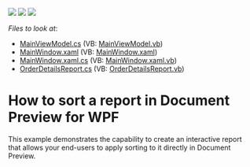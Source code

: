 <!-- default badges list -->
![](https://img.shields.io/endpoint?url=https://codecentral.devexpress.com/api/v1/VersionRange/128603475/2023.1)
[![](https://img.shields.io/badge/Open_in_DevExpress_Support_Center-FF7200?style=flat-square&logo=DevExpress&logoColor=white)](https://supportcenter.devexpress.com/ticket/details/E3441)
[![](https://img.shields.io/badge/📖_How_to_use_DevExpress_Examples-e9f6fc?style=flat-square)](https://docs.devexpress.com/GeneralInformation/403183)
<!-- default badges end -->
<!-- default file list -->
*Files to look at*:

* [MainViewModel.cs](./CS/MainViewModel.cs) (VB: [MainViewModel.vb](./VB/MainViewModel.vb))
* [MainWindow.xaml](./CS/MainWindow.xaml) (VB: [MainWindow.xaml](./VB/MainWindow.xaml))
* [MainWindow.xaml.cs](./CS/MainWindow.xaml.cs) (VB: [MainWindow.xaml.vb](./VB/MainWindow.xaml.vb))
* [OrderDetailsReport.cs](./CS/OrderDetailsReport.cs) (VB: [OrderDetailsReport.vb](./VB/OrderDetailsReport.vb))
<!-- default file list end -->
# How to sort a report in Document Preview for WPF


<p>This example demonstrates the capability to create an interactive report that allows your end-users to apply sorting to it directly in Document Preview.</p><br />


<br/>


